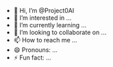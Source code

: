 - 👋 Hi, I’m @Project0AI
- 👀 I’m interested in ...
- 🌱 I’m currently learning ...
- 💞️ I’m looking to collaborate on ...
- 📫 How to reach me ...
- 😄 Pronouns: ...
- ⚡ Fun fact: ...

<!---
Project0AI/Project0AI is a ✨ special ✨ repository because its `README.md` (this file) appears on your GitHub profile.
You can click the Preview link to take a look at your changes.
--->
